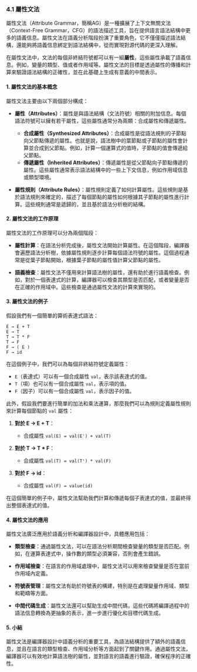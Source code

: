 ### 4.1 屬性文法

屬性文法（Attribute Grammar，簡稱AG）是一種擴展了上下文無關文法（Context-Free Grammar，CFG）的語法描述工具，旨在提供語言語法結構中更多的語義信息。屬性文法在語義分析階段扮演了重要角色，它不僅僅描述語法結構，還能夠將語義信息綁定到語法結構中，從而實現對源代碼的更深入理解。

在屬性文法中，文法的每個非終結符號都可以有一組**屬性**，這些屬性承載了語義信息。例如，變量的類型、值或者作用域等。屬性文法的目標是透過屬性的傳播和計算來驗證語法結構的正確性，並在此基礎上生成有意義的中間表示。

#### 1. 屬性文法的基本概念

屬性文法主要由以下兩個部分構成：

- **屬性（Attributes）**：屬性是與語法結構（文法符號）相關的附加信息。每個語法符號可以擁有若干屬性，這些屬性通常分為兩類：合成屬性和傳遞屬性。
  - **合成屬性（Synthesized Attributes）**：合成屬性是從語法規則的子節點向父節點傳遞的屬性。也就是說，語法樹中的葉節點或子節點的屬性會計算並合成到父節點。例如，計算一個運算式的值時，子節點的值會傳遞給父節點。
  - **傳遞屬性（Inherited Attributes）**：傳遞屬性是從父節點向子節點傳遞的屬性。這些屬性通常表示語法結構中的一些上下文信息，例如作用域信息或類型環境。

- **屬性規則（Attribute Rules）**：屬性規則定義了如何計算屬性。這些規則是基於語法規則來確定的，描述了每個節點的屬性如何根據其子節點的屬性進行計算。這些規則通常是遞歸的，並且基於語法分析樹的結構。

#### 2. 屬性文法的工作原理

屬性文法的工作原理可以分為兩個階段：

- **屬性計算**：在語法分析完成後，屬性文法開始計算屬性。在這個階段，編譯器會遍歷語法分析樹，依據屬性規則逐步計算每個語法符號的屬性。這個過程通常是從葉子節點開始，根據葉子節點的屬性值計算父節點的屬性。
  
- **語義檢查**：屬性文法不僅用來計算語法樹的屬性，還有助於進行語義檢查。例如，對於一個表達式的計算，編譯器可以檢查其類型是否匹配，或者變量是否在正確的作用域中。這些檢查是通過屬性文法的計算來實現的。

#### 3. 屬性文法的例子

假設我們有一個簡單的算術表達式語法：

```
E → E + T
E → T
T → T * F
T → F
F → ( E )
F → id
```

在這個例子中，我們可以為每個非終結符號定義屬性：

- `E`（表達式）可以有一個合成屬性 `val`，表示該表達式的值。
- `T`（項）也可以有一個合成屬性 `val`，表示項的值。
- `F`（因子）可以有一個合成屬性 `val`，表示因子的值。

此外，假設我們要進行簡單的加法和乘法運算，那麼我們可以為規則定義屬性規則來計算每個節點的 `val` 屬性：

1. **對於 E → E + T**：
   - 合成屬性 `val(E) = val(E') + val(T)`
   
2. **對於 T → T * F**：
   - 合成屬性 `val(T) = val(T') * val(F)`
   
3. **對於 F → id**：
   - 合成屬性 `val(F) = value(id)`

在這個簡單的例子中，屬性文法幫助我們計算和傳遞每個子表達式的值，並最終得出整個表達式的值。

#### 4. 屬性文法的應用

屬性文法廣泛應用於語義分析和編譯器設計中，具體應用包括：

- **類型檢查**：通過屬性文法，可以在語法分析期間檢查變量的類型是否匹配。例如，在運算表達式中，操作數的類型必須兼容，否則會產生錯誤。
  
- **作用域檢查**：在語言的作用域處理中，屬性文法可以用來檢查變量是否在當前作用域內定義。

- **符號表管理**：屬性文法有助於符號表的構建，特別是在處理變量作用域、類型和範疇等方面。

- **中間代碼生成**：屬性文法還可以幫助生成中間代碼，這些代碼將編譯過程中的語法信息轉換為更抽象的表示，進一步進行優化和目標代碼生成。

#### 5. 小結

屬性文法是編譯器設計中語義分析的重要工具，為語法結構提供了額外的語義信息，並且在語言的類型檢查、作用域分析等方面起到了關鍵作用。通過屬性文法，編譯器可以有效地計算語法樹的屬性，並對語言的語義進行驗證，確保程序的正確性。